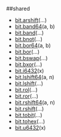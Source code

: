 
##shared

- [bit.arshift](nil)(...)
- [bit.band64](https://github.com/CapsAdmin/goluwa/blob/master/data/users/caps/../../../src/lua/modules/syscall/bit.lua#L75)(a, b)
- [bit.band](nil)(...)
- [bit.bnot](nil)(...)
- [bit.bor64](https://github.com/CapsAdmin/goluwa/blob/master/data/users/caps/../../../src/lua/modules/syscall/bit.lua#L68)(a, b)
- [bit.bor](nil)(...)
- [bit.bswap](nil)(...)
- [bit.bxor](nil)(...)
- [bit.i6432](https://github.com/CapsAdmin/goluwa/blob/master/data/users/caps/../../../src/lua/modules/syscall/bit.lua#L64)(x)
- [bit.lshift64](https://github.com/CapsAdmin/goluwa/blob/master/data/users/caps/../../../src/lua/modules/syscall/bit.lua#L82)(a, n)
- [bit.lshift](nil)(...)
- [bit.rol](nil)(...)
- [bit.ror](nil)(...)
- [bit.rshift64](https://github.com/CapsAdmin/goluwa/blob/master/data/users/caps/../../../src/lua/modules/syscall/bit.lua#L97)(a, n)
- [bit.rshift](nil)(...)
- [bit.tobit](nil)(...)
- [bit.tohex](nil)(...)
- [bit.u6432](https://github.com/CapsAdmin/goluwa/blob/master/data/users/caps/../../../src/lua/modules/syscall/bit.lua#L65)(x)